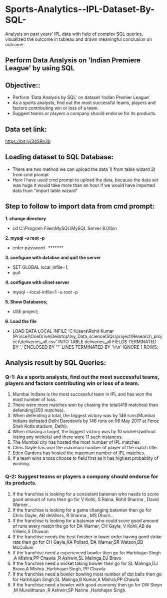 # Sports-Analytics--IPL-Dataset-By-SQL-
Analysis on past years' IPL data with help of complex SQL queries, visualized the outcome in tableau and drawn meaningful conclusion on outcome.

## Perform Data Analysis on 'Indian Premiere League' by using SQL
## Objective:: 
- Perform ‘Data Analysis by SQL’ on dataset ‘Indian Premier League’
- As a sports analysts, find out the most successful teams, players and factors contributing win or loss of a team.
- Suggest teams or players a company should endorse for its products.

## Data set link:
https://bit.ly/34SRn3b

## Loading dataset to SQL Database:
- There are two method we can upload the data 1) from table wizard 2) from cmd prompt 
- Here I have used cmd prompt to upload the data, because the data set was huge it would take more than an hour if we would have imported data from "import table wizard"

## Step to follow to import data from cmd prompt:
**1. change directory**
 - cd C:\Program Files\MySQL\MySQL Server 8.0\bin

**2. mysql -u root -p**
 - enter password- *******

**3. configure with databse and quit the server** 
   - SET GLOBAL local_infile=1;
 - quit

**4. configure with clinet server** 
 - mysql --local-infile=1 -u root -p

**5. Show Databases;**
 - USE project;

**6. Load the file**
- LOAD DATA LOCAL INFILE 'C:\\Users\\Rohit Kumar (Prince)\\OneDrive\\Desktop\\Ivy_Data_science\\SQL\\project\\Research_project\\deliveries_all.csv'
INTO TABLE deliveries_all
FIELDS TERMINATED BY ',' ENCLOSED BY '"'
LINES TERMINATED BY '\r\n' IGNORE 1 ROWS;

## Analysis result by SQL Queries:
### Q-1: As a sports analysts, find out the most successful teams, players and factors contributing win or loss of a team.
1. Mumbai Indians is the most successful team in IPL and has won the most number of toss.
2. There were more matches won by chasing the total(419 matches) than defending(350 matches).
3. When defending a total, the biggest victory was by 146 runs(Mumbai Indians defeated Delhi Daredevils by 146 runs on 06 May 2017 at Feroz Shah Kotla stadium, Delhi).
4. When chasing a target, the biggest victory was by 10 wickets(without losing any wickets) and there were 11 such instances.
5. The Mumbai city has hosted the most number of IPL matches.
6. Chris Gayle has won the maximum number of player of the match title.
7. Eden Gardens has hosted the maximum number of IPL matches.
8. If a team wins a toss choose to field first as it has highest probablity of winning.

### Q-2: Suggest teams or players a company should endorse for its products.

1. If the franchise is looking for a consistant batsman who needs to score good amount of runs then go for V Kohli, S Raina, Rohit Sharma , David Warner...
2. If the franchise is looking for a game changing batsman then go for Chris Gayle, AB deVillers, R Sharma , MS Dhoni...
3. If the franchise is looking for a batsman who could score good amount of runs every match the go for DA Warner, CH Gayle, V Kohli,AB de Villiers,S Dhawan
4. If the franchise needs the best finisher in lower order having good strike rate then go for CH Gayle,KA Pollard, DA Warner,SR Watson,BB McCullum
5. If the franchise need a experienced bowler then go for Harbhajan Singh ,A Mishra,PP Chawla ,R Ashwin,SL Malinga,DJ Bravo
6. If the franchise need a wicket taking bowler then go for SL Malinga,DJ Bravo,A Mishra ,Harbhajan Singh, PP Chawla
7. If the franchise need a bowler bowling most number of dot balls then go for Harbhajan Singh,SL Malinga,B Kumar,A Mishra,PP Chawla
8. If the franchise need a bowler with good economy then go for DW Steyn ,M Muralitharan ,R Ashwin,SP Narine ,Harbhajan Singh.

